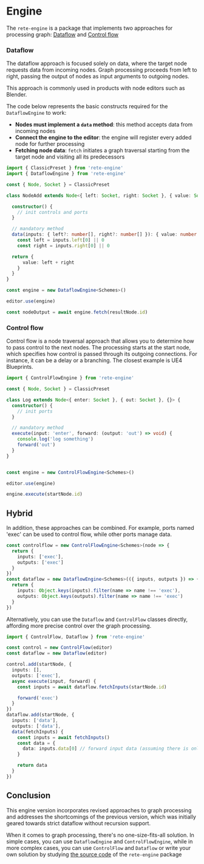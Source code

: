 # Engine

The `rete-engine` is a package that implements two approaches for processing graph: [Dataflow](#dataflow) and [Control flow](#control-flow)

### Dataflow

The dataflow approach is focused solely on data, where the target node requests data from incoming nodes. Graph processing proceeds from left to right, passing the output of nodes as input arguments to outgoing nodes.

This approach is commonly used in products with node editors such as Blender.

The code below represents the basic constructs required for the `DataflowEngine` to work:

- **Nodes must implement a `data` method**: this method accepts data from incoming nodes
- **Connect the engine to the editor**: the engine will register every added node for further processing
- **Fetching node data**: `fetch` initiates a graph traversal starting from the target node and visiting all its predecessors

```ts
import { ClassicPreset } from 'rete-engine'
import { DataflowEngine } from 'rete-engine'

const { Node, Socket } = ClassicPreset

class NodeAdd extends Node<{ left: Socket, right: Socket }, { value: Socket }, { }> {

  constructor() {
    // init controls and ports
  }

  // mandatory method
  data(inputs: { left?: number[], right?: number[] }): { value: number } {
    const left = inputs.left[0] || 0
    const right = inputs.right[0] || 0

  return {
      value: left + right
    }
  }
}

const engine = new DataflowEngine<Schemes>()

editor.use(engine)

const nodeOutput = await engine.fetch(resultNode.id)
```

### Control flow

Control flow is a node traversal approach that allows you to determine how to pass control to the next nodes. The processing starts at the start node, which specifies how control is passed through its outgoing connections. For instance, it can be a delay or a branching. The closest example is UE4 Blueprints.

```ts
import { ControlFlowEngine } from 'rete-engine'

const { Node, Socket } = ClassicPreset

class Log extends Node<{ enter: Socket }, { out: Socket }, {}> {
  constructor() {
    // init ports
  }

  // mandatory method
  execute(input: 'enter', forward: (output: 'out') => void) {
    console.log('log something')
    forward('out')
  }
}


const engine = new ControlFlowEngine<Schemes>()

editor.use(engine)

engine.execute(startNode.id)
```

## Hybrid

In addition, these approaches can be combined. For example, ports named 'exec' can be used to control flow, while other ports manage data.

```ts
const controlflow = new ControlFlowEngine<Schemes>(node => {
  return {
    inputs: ['exec'],
    outputs: ['exec']
  }
})
const dataflow = new DataflowEngine<Schemes>(({ inputs, outputs }) => {
  return {
    inputs: Object.keys(inputs).filter(name => name !== 'exec'),
    outputs: Object.keys(outputs).filter(name => name !== 'exec')
  }
})
```

Alternatively, you can use the `Dataflow` and `ControlFlow` classes directly, affording more precise control over the graph processing.

```ts
import { ControlFlow, Dataflow } from 'rete-engine'

const control = new ControlFlow(editor)
const dataflow = new Dataflow(editor)

control.add(startNode, {
  inputs: [],
  outputs: ['exec'],
  async execute(input, forward) {
    const inputs = await dataflow.fetchInputs(startNode.id)

    forward('exec')
  }
})
dataflow.add(startNode, {
  inputs: ['data'],
  outputs: ['data'],
  data(fetchInputs) {
    const inputs = await fetchInputs()
    const data = {
      data: inputs.data[0] // forward input data (assuming there is only one input connection to port "data")
    }

    return data
  }
})
```

## Conclusion

This engine version incorporates revised approaches to graph processing and addresses the shortcomings of the previous version, which was initially geared towards strict dataflow without recursion support.

When it comes to graph processing, there's no one-size-fits-all solution. In simple cases, you can use `DataflowEngine` and `ControlFlowEngine`, while in more complex cases, you can use `ControlFlow` and `Dataflow` or write your own solution by studying [the source code](https://github.com/retejs/engine) of the `rete-engine` package
